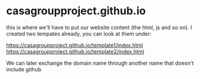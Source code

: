 # casagroupproject.github.io
this is where we'll have to put our website content (the html, js and so on). I created two tempates already, you can look at them under:

https://casagroupproject.github.io/template1/index.html
https://casagroupproject.github.io/template2/index.html

We can later exchange the domain name through another name that doesn't include github
